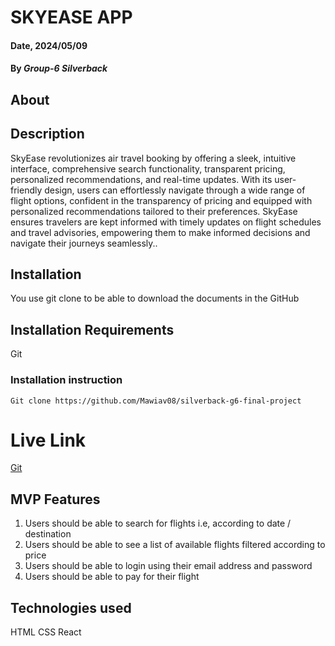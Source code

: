# SKYEASE APP

#### Date, 2024/05/09

#### By *Group-6 Silverback*

## About


## Description
SkyEase revolutionizes air travel booking by offering a sleek, intuitive interface, comprehensive search functionality, transparent pricing, personalized recommendations, and real-time updates. With its user-friendly design, users can effortlessly navigate through a wide range of flight options, confident in the transparency of pricing and equipped with personalized recommendations tailored to their preferences. SkyEase ensures travelers are kept informed with timely updates on flight schedules and travel advisories, empowering them to make informed decisions and navigate their journeys seamlessly..

## Installation
You use git clone to be able to download the documents in the GitHub

## Installation Requirements
Git

### Installation instruction
```
Git clone https://github.com/Mawiav08/silverback-g6-final-project

```

# Live Link
[Git](https://github.com/Mawiav08/silverback-g6-final-project)


## MVP Features
1. Users should be able to search for flights i.e, according to date / destination
2. Users should be able to see a list of available flights filtered according to price
3. Users should be able to login using their email address and password 
4. Users should be able to pay for their flight



## Technologies used
HTML
CSS
React
